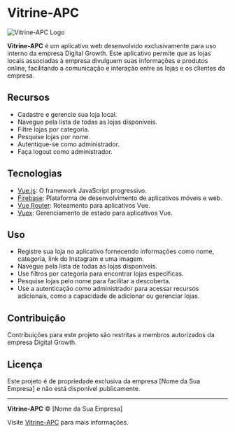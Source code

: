 # Vitrine-APC

![Vitrine-APC Logo](https://cdn.greatpages.com.br/www.digitalgrowth.marketing/1695555880/imagens/desktop/5031532.png)

**Vitrine-APC** é um aplicativo web desenvolvido exclusivamente para uso interno da empresa Digital Growth. Este aplicativo permite que as lojas locais associadas à empresa divulguem suas informações e produtos online, facilitando a comunicação e interação entre as lojas e os clientes da empresa.

## Recursos

- Cadastre e gerencie sua loja local.
- Navegue pela lista de todas as lojas disponíveis.
- Filtre lojas por categoria.
- Pesquise lojas por nome.
- Autentique-se como administrador.
- Faça logout como administrador.

## Tecnologias

- [Vue.js](https://vuejs.org/): O framework JavaScript progressivo.
- [Firebase](https://firebase.google.com/): Plataforma de desenvolvimento de aplicativos móveis e web.
- [Vue Router](https://router.vuejs.org/): Roteamento para aplicativos Vue.
- [Vuex](https://vuex.vuejs.org/): Gerenciamento de estado para aplicativos Vue.

## Uso

- Registre sua loja no aplicativo fornecendo informações como nome, categoria, link do Instagram e uma imagem.
- Navegue pela lista de todas as lojas disponíveis.
- Use filtros por categoria para encontrar lojas específicas.
- Pesquise lojas pelo nome para facilitar a descoberta.
- Use a autenticação como administrador para acessar recursos adicionais, como a capacidade de adicionar ou gerenciar lojas.

## Contribuição

Contribuições para este projeto são restritas a membros autorizados da empresa Digital Growth.

## Licença

Este projeto é de propriedade exclusiva da empresa [Nome da Sua Empresa] e não está disponível publicamente.

---

**Vitrine-APC** &copy; [Nome da Sua Empresa]

Visite [Vitrine-APC](link_para_seu_app) para mais informações.
